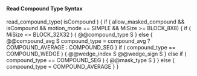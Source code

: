 #### Read Compound Type Syntax

<div class="syntax">
read_compound_type( isCompound ) {
    if ( allow_masked_compound && isCompound && motion_mode == SIMPLE && MiSize >= BLOCK_8X8) {
        if ( MiSize <= BLOCK_32X32 ) {
            @@compound_type                                             S
        } else {
            @@compound_avg                                              S
            compound_type = compound_avg ?
                            COMPOUND_AVERAGE : COMPOUND_SEG
        } 
        if ( compound_type == COMPOUND_WEDGE ) {
            @@wedge_index                                               S
            @@wedge_sign                                                S
        } else if ( compound_type == COMPOUND_SEG ) {
            @@mask_type                                                 S
        }
    } else {
        compound_type = COMPOUND_AVERAGE
    }
}
</div>
